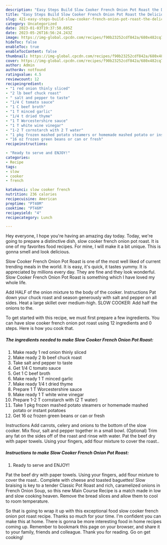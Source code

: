 ```yaml
---
description: "Easy Steps Build Slow Cooker French Onion Pot Roast the Delicious}"
title: "Easy Steps Build Slow Cooker French Onion Pot Roast the Delicious}"
slug: 421-easy-steps-build-slow-cooker-french-onion-pot-roast-the-delicious
category: Uncategorized
date: 2023-01-03T19:37:50.695Z
date: 2023-05-26T16:56:24.243Z
image: https://img-global.cpcdn.com/recipes/f90b23252cdf842a/680x482cq70/slow-cooker-french-onion-pot-roast-recipe-main-photo.jpg
hideToc: false
enableToc: true
enableTocContent: false
thumbnail: https://img-global.cpcdn.com/recipes/f90b23252cdf842a/680x482cq70/slow-cooker-french-onion-pot-roast-recipe-main-photo.jpg
cover: https://img-global.cpcdn.com/recipes/f90b23252cdf842a/680x482cq70/slow-cooker-french-onion-pot-roast-recipe-main-photo.jpg
author: Admin
authorAv: notfound
ratingvalue: 4.5
reviewcount: 12
recipeingredient:
- "1 red onion thinly sliced"
- "2 lb beef chuck roast"
- " salt and pepper to taste"
- "1/4 C tomato sauce"
- "1 C beef broth"
- "1 T minced garlic"
- "1/4 t dried thyme"
- "1 T Worcestershire sauce"
- "1 T white wine vinegar"
- "1-2 T cornstarch with 2 T water"
- "1 pkg frozen mashed potato steamers or homemade mashed potato or instant potatoes"
- "16 oz frozen green beans or can or fresh"
recipeinstructions:

- "Ready to serve and ENJOY!"
categories:
- Recipe
tags:
- slow
- cooker
- french

katakunci: slow cooker french 
nutrition: 236 calories
recipecuisine: American
preptime: "PT40M"
cooktime: "PT46M"
recipeyield: "4"
recipecategory: Lunch

---
```



Hey everyone, I hope you're having an amazing day today. Today, we're going to prepare a distinctive dish, slow cooker french onion pot roast. It is one of my favorites food recipes. For mine, I will make it a bit unique. This is gonna smell and look delicious.

Slow Cooker French Onion Pot Roast is one of the most well liked of current trending meals in the world. It is easy, it's quick, it tastes yummy. It is appreciated by millions every day. They are fine and they look wonderful. Slow Cooker French Onion Pot Roast is something which I have loved my whole life.

Add HALF of the onion mixture to the body of the cooker. Instructions Pat down your chuck roast and season generously with salt and pepper on all sides. Heat a large skillet over medium-high. SLOW COOKER: Add half the onions to the.


To get started with this recipe, we must first prepare a few ingredients. You can have slow cooker french onion pot roast using 12 ingredients and 0 steps. Here is how you cook that.

<!--inarticleads1-->

##### The ingredients needed to make Slow Cooker French Onion Pot Roast:

1. Make ready 1 red onion thinly sliced
1. Make ready 2 lb beef chuck roast
1. Take  salt and pepper to taste
1. Get 1/4 C tomato sauce
1. Get 1 C beef broth
1. Make ready 1 T minced garlic
1. Make ready 1/4 t dried thyme
1. Prepare 1 T Worcestershire sauce
1. Make ready 1 T white wine vinegar
1. Prepare 1-2 T cornstarch with (2 T water)
1. Take 1 pkg frozen mashed potato steamers or homemade mashed potato or instant potatoes
1. Get 16 oz frozen green beans or can or fresh


Instructions Add carrots, celery and onions to the bottom of the slow cooker. Mix flour, salt and pepper together in a small bowl. (Optional) Trim any fat on the sides off of the roast and rinse with water. Pat the beef dry with paper towels. Using your fingers, add flour mixture to cover the roast.. 

<!--inarticleads2-->

##### Instructions to make Slow Cooker French Onion Pot Roast:


1. Ready to serve and ENJOY!

Pat the beef dry with paper towels. Using your fingers, add flour mixture to cover the roast.. Complete with cheese and toasted baguettes! Slow braising is key to a tender Classic Pot Roast and rich, caramelized onions in French Onion Soup, so this new Main Course Recipe is a match made in low and slow cooking heaven. Remove the bread slices and allow them to cool to room temperature. 

So that is going to wrap it up with this exceptional food slow cooker french onion pot roast recipe. Thanks so much for your time. I'm confident you can make this at home. There is gonna be more interesting food in home recipes coming up. Remember to bookmark this page on your browser, and share it to your family, friends and colleague. Thank you for reading. Go on get cooking!
